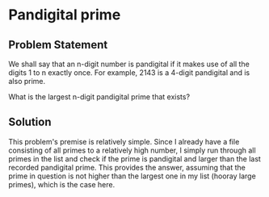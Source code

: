 # Pandigital prime

## Problem Statement

We shall say that an n-digit number is pandigital if it makes use of all the digits 1 to n exactly once. For example, 2143 is a 4-digit pandigital and is also prime.

What is the largest n-digit pandigital prime that exists?

## Solution
This problem's premise is relatively simple. Since I already have a file consisting of all primes to a relatively high number, I simply run through all primes in the list and check if the prime is pandigital and larger than the last recorded pandigital prime. This provides the answer, assuming that the prime in question is not higher than the largest one in my list (hooray large primes), which is the case here.